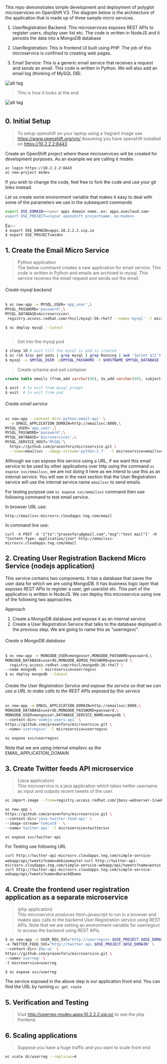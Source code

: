 This repo demonstrates simple development and deployment of polyglot microservices on OpenShift V3.  The diagram below is the architecture of the application that is made up of three sample micro services.  

1. UserRegistration Backend: This microservices exposes REST APIs to register users, display user list etc. The code is written in NodeJS and it persists the data into a MongoDB database 

2. UserRegistration: This is frontend UI built using PHP. The job of this microservice is confined to creating web pages.  

3. Email Service: This is a generic email service that receives a request and sends an email. This code is written in Python. We will also add an email log (thinking of MySQL DB).     



![alt tag](https://raw.githubusercontent.com/debianmaster/microservices-on-openshift/master/Arch.png)

> This is how it looks at the end   


![alt tag](https://raw.githubusercontent.com/debianmaster/Notes/master/demogif-latest.gif)


# 
## 0. Initial Setup
> To setup openshift on your laptop using a Vagrant image use https://www.openshift.org/vm/
> Assuming you have openshift installed on https://10.2.2.2:8443

Create an OpenShift project where these microservices will be created for development purposes. As an example we are calling it msdev.
```sh
oc login https://10.2.2.2:8443   
oc new-project msdev
```

If you wish to change the code, feel free to fork the code and use your git links instead.


Let us create some environment variable that makes it easy to deal with some of the parameters we use in the subsequent commands
```sh
export OSE_DOMAIN=<<your apps domain name..ex: apps.osecloud.com> 
export OSE_PROJECT=<<your openshift projectname. ex:msdev>
```
Ex:--   
`$ export OSE_DOMAIN=apps.10.2.2.2.xip.io`  
`$ export OSE_PROJECT=msdev`  

## 1. Create the Email Micro Service
> Python application  
The below command creates a new application for email service. This code is written in Python and emails are archived in mysql. This service receives the email request and sends out the email.

###### Create mysql backend   

```sh
$ oc new-app -e MYSQL_USER='app_user',\
MYSQL_PASSWORD='password',\
MYSQL_DATABASE=microservices\
 registry.access.redhat.com/rhscl/mysql-56-rhel7 --name='mysql' -l microservice=emailsvc

$ oc deploy mysql --latest
 
```
> Get into the mysql pod   


```sh
$ sleep 10 # wait till the mysql is pod is created
$ oc rsh $(oc get pods | grep mysql | grep Running | awk '{print $1}')    # rsh will ssh into the mysql pod
$ mysql -u $MYSQL_USER -p$MYSQL_PASSWORD -h $HOSTNAME $MYSQL_DATABASE   ##inside the pod 
```
>  Create schema and exit container

```sql
create table emails (from_add varchar(40), to_add varchar(40), subject varchar(40), body varchar(200), created_at date);   
```
```sh
$ exit  # to exit from mysql prompt
$ exit  # to exit from pod
```

###### Create email service

```sh
oc new-app --context-dir='python-email-api' \
  -e EMAIL_APPLICATION_DOMAIN=http://emailsvc:8080,\
MYSQL_USER='app_user',\
MYSQL_PASSWORD='password',\
MYSQL_DATABASE='microservices',\
MYSQL_SERVICE_HOST='MYSQL'\
  https://github.com/prasenforu/microservice.git \
  --name=emailsvc --image-stream='python:2.7'  -l microservice=emailsvc
```

Although we can expose this service using a URL, if we want this email service to be used by other applications over http using the command ``oc expose svc/emailsvc``, we are not doing it here as we intend to use this as an internal service. You will see in the next section that the User Registration service will use the internal service name ```emailsvc``` to send emails.

For testing purpose use ``oc expose svc/emailsvc`` command then use following command to test email service.

In browser URL use:

``http://emailsvc-microsrv.cloudapps.teg.com/email``

In command line use:

``curl -X POST -d '{"to":"prasenforu@gmail.com","msg":"test mail"}' -H "Content-Type: application/json" http://emailsvc-microsrv.cloudapps.teg.com/email``

## 2. Creating User Registration Backend Micro Service (nodejs application)
This service contains two components. It has a database that saves the user data for which we are using MongoDB. It has business logic layer that exposes REST APIs to register a user, get userslist etc. This part of the application is written in NodeJS. We can deploy this microservice using one of the following two approaches. 

Approach   
1. Create a MongoDB database and expose it as an internal service   
2. Create a User Registration Service that talks to the database deployed in the previous step. We are going to name this as "userregsvc".   

###### Create a MongoDB database
```sh
$ oc new-app -e MONGODB_USER=mongouser,MONGODB_PASSWORD=password,\
MONGODB_DATABASE=userdb,MONGODB_ADMIN_PASSWORD=password \
  registry.access.redhat.com/rhscl/mongodb-26-rhel7 \
--name mongodb -l microservice=userregsvc
$ oc deploy mongodb --latest
```   

###### Create the User Registration Service and expose the service so that we can use a URL to make calls to the REST APIs exposed by this service
```sh
oc new-app -e EMAIL_APPLICATION_DOMAIN=http://emailsvc:8080,\
MONGODB_DATABASE=userdb,MONGODB_PASSWORD=password,\
MONGODB_USER=mongouser,DATABASE_SERVICE_NAME=mongodb \
--context-dir='nodejs-users-api' \
https://github.com/prasenforu/microservice.git \
--name='userregsvc' -l microservice=userregsvc

oc expose svc/userregsvc
```
Note that we are using internal emailsvc as the EMAIL_APPLICATION_DOMAIN


## 3. Create Twitter feeds  API microservice  
>  (Java application)    
This microservice is a java application which takes twitter username as input and outputs recent tweets of the user.

```sh
oc import-image --from=registry.access.redhat.com/jboss-webserver-3/webserver30-tomcat8-openshift tomcat8 --confirm

oc new-app \
https://github.com/prasenforu/microservice.git \
--context-dir='java-twitter-feed-api' \
--image-stream='tomcat8'  \
--name='twitter-api' -l microservice=twittersvc

oc expose svc/twitter-api
```
For Testing use following URL

``curl http://twitter-api-microsrv.cloudapps.teg.com/simple-service-webapp/api/tweets?name=debianmaster``
``curl http://twitter-api-microsrv.cloudapps.teg.com/simple-service-webapp/api/tweets?name=potus``
``curl http://twitter-api-microsrv.cloudapps.teg.com/simple-service-webapp/api/tweets?name=BarackObama``

## 4. Create the frontend user registration application as a separate microservice  
>   (php application)   
This microservice produces html+javascript to run in a browser and makes ajax calls to the backend User Registration service using REST APIs.
Note that we are setting an environment variable for userregsvc to access the backend using REST APIs.

```sh
$ oc new-app -e USER_REG_SVC="http://userregsvc-$OSE_PROJECT.$OSE_DOMAIN" \
-e TWITTER_FEED_SVC="http://twitter-api-$OSE_PROJECT.$OSE_DOMAIN" \
--context-dir='php-ui' \
https://github.com/prasenforu/microservice.git \
--name='userreg' \
-l microservice=userreg

$ oc expose svc/userreg
```
The service exposed in the above step is our application front end. You can find the URL by running ```oc get route```

## 5. Verification and Testing

> Visit http://userreg-msdev.apps.10.2.2.2.xip.io/    to see the php frontend.



## 6. Scaling applications
> Suppose you have a huge traffic and you want to scale front end  

```sh
oc scale dc/userreg --replicas=4
```
